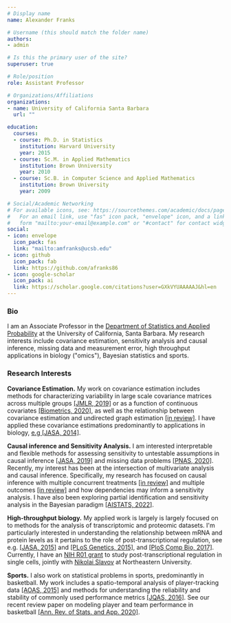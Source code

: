 ```yaml
---
# Display name
name: Alexander Franks

# Username (this should match the folder name)
authors:
- admin

# Is this the primary user of the site?
superuser: true

# Role/position
role: Assistant Professor

# Organizations/Affiliations
organizations:
- name: University of California Santa Barbara
  url: ""

education:
  courses:
  - course: Ph.D. in Statistics
    institution: Harvard University
    year: 2015
  - course: Sc.M. in Applied Mathematics
    institution: Brown Unniversity
    year: 2010
  - course: Sc.B. in Computer Science and Applied Mathematics
    institution: Brown University
    year: 2009

# Social/Academic Networking
# For available icons, see: https://sourcethemes.com/academic/docs/page-builder/#icons
#   For an email link, use "fas" icon pack, "envelope" icon, and a link in the
#   form "mailto:your-email@example.com" or "#contact" for contact widget.
social:
- icon: envelope
  icon_pack: fas
  link: "mailto:amfranks@ucsb.edu"
- icon: github
  icon_pack: fab
  link: https://github.com/afranks86
- icon: google-scholar
  icon_pack: ai
  link: https://scholar.google.com/citations?user=GXkVYUAAAAAJ&hl=en
---
```


### Bio
I am an Associate Professor in the [Department of Statistics and Applied Probability](https://www.pstat.ucsb.edu/) at the University of California, Santa Barbara. My research interests include covariance estimation, sensitivity analysis and causal inference, missing data and measurement error,  high throughput applications in biology ("omics"), Bayesian statistics and sports. 

### Research Interests
**Covariance Estimation.** My work on covariance estimation includes methods  for characterizing variability in large scale covariance matrices across multiple groups [\[JMLR, 2019\]](/publication/2019-shared/) or as a function of continuous covariates [\[Biometrics, 2020\]](/publication/2020-reducing/), as well as the relationship between covariance estimation and undirected graph estimation [\[in review\]](/publication/2021-wang-confounding). I have applied these covariance estimations predominantly to applications in biology,  [e.g \[JASA, 2014\]](/publication/2014-covariance/).

**Causal inference and Sensitivity Analysis.**  I am interested interpretable and flexible methods for assessing sensitivity to untestable assumptions in causal inference [\[JASA, 2019\]](/publication/2019-flexible/) and missing data problems [\[PNAS, 2020\]](/publication/2020-nmar/). Recently, my interest has been at the intersection of multivariate analysis and causal inference.  Specifically,  my research has focused on causal inference with multiple concurrent treatments [\[in review\]](/publication/2021-zheng-copula/) and multiple outcomes [\[in review\]](/publication/2022-bayes-multi-outcome/) and how dependencies may inform a sensitivity analysis.  I have also been exploring partial identification and sensitivity analysis in the Bayesian paradigm [\[AISTATS, 2022\]](/publication/2022-bayes-multi-treat/). 

**High-throughput biology.** My applied work is largely is largely focused on to methods for the analysis of transcriptomic and proteomic datasets.  I'm particularly interested in understanding the relationship between mRNA and protein levels as it pertains to the role of post-transcriptional regulation, see e.g. [\[JASA, 2015\]](/publication/2014-covariance/) and [\[PLoS Genetics, 2015\]](/publication/2014-csardi/), and [\[PloS Comp Bio, 2017\]](/publication/2017-post/).
Currently, I have an [NIH R01 grant](https://reporter.nih.gov/search/ZgqVmNG1fk2ufP_f9mI3Rg/project-details/10378378) to study post-transcriptional regulation in single cells, jointly with [Nikolai Slavov](https://slavovlab.net/) at Northeastern University.

**Sports.** I also work on statistical problems in sports, predominantly in basketball.  My work includes a spatio-temporal analysis of player-tracking data [\[AOAS, 2015\]](/publication/2014-characterizing/) and methods for understanding the reliability and stability of commonly used performance metrics [\[JQAS, 2016\]](/publication/2016-meta/). See our recent review paper on modeling player and team performance in basketball [\[Ann. Rev. of Stats. and App. 2020\]](/publication/2020-modeling/).



